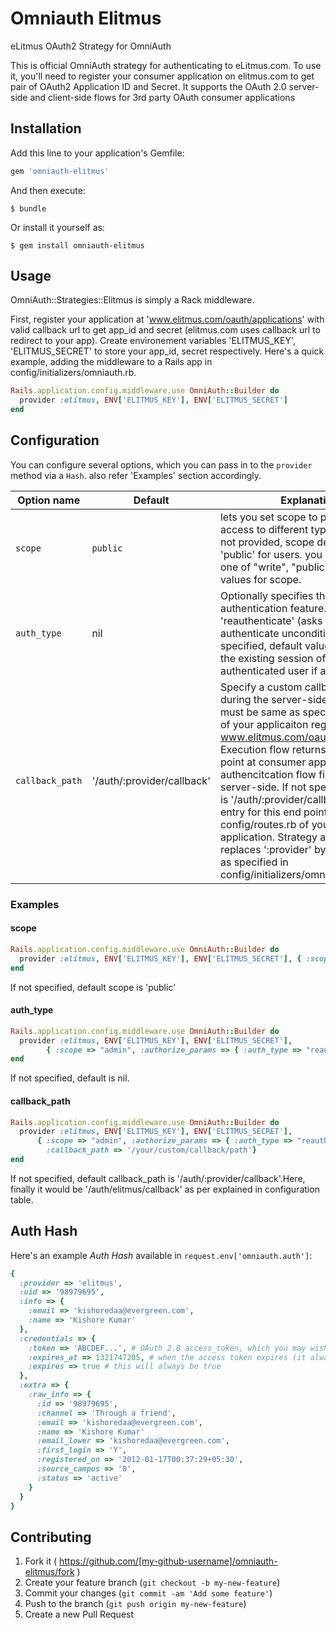# Omniauth Elitmus

eLitmus OAuth2 Strategy for OmniAuth

This is official OmniAuth strategy for authenticating to eLitmus.com. To use it, you'll need to register your consumer application on elitmus.com to get pair of OAuth2 Application ID and Secret.   It supports the OAuth 2.0 server-side and client-side flows for 3rd party OAuth consumer applications 

## Installation

Add this line to your application's Gemfile:

```ruby
gem 'omniauth-elitmus'
```

And then execute:

    $ bundle

Or install it yourself as:

    $ gem install omniauth-elitmus

## Usage

OmniAuth::Strategies::Elitmus is simply a Rack middleware.

 First, register your application at 'www.elitmus.com/oauth/applications' with valid callback url to get app_id and secret (elitmus.com uses callback url to redirect to your app). Create environement variables 'ELITMUS_KEY', 'ELITMUS_SECRET' to store your app_id, secret respectively. Here's a quick example, adding the middleware to a Rails app in config/initializers/omniauth.rb.


```ruby
Rails.application.config.middleware.use OmniAuth::Builder do
  provider :elitmus, ENV['ELITMUS_KEY'], ENV['ELITMUS_SECRET']
end
```

## Configuration

You can configure several options, which you can pass in to the `provider` method via a `Hash`. also refer 'Examples' section accordingly.

Option name | Default | Explanation
--- | --- | ---
`scope` | `public` | lets you set scope to provide granular access to different types of data. If not provided, scope defaults to 'public' for users. you can use any one of "write", "public" and "admin" values for scope.
`auth_type` | nil | Optionally specifies the requested authentication feature. Valid value is 'reauthenticate' (asks the user to re-authenticate unconditionally). If not specified, default value is nil. (reuses the existing session of last authenticated user if any).
`callback_path` | '/auth/:provider/callback' | Specify a custom callback URL used during the server-side flow. Note this must be same as specified at the time of your applicaiton registration at www.elitmus.com/oauth/applications. Execution flow returns back to this point at consumer application after authencitcation flow finishes at server-side. If not specified, default is '/auth/:provider/callback'. Make an entry for this end point in config/routes.rb of your consumer application. Strategy automatically replaces ':provider' by provider name as specified in config/initializers/omniauth.rb.

### Examples 

#### scope

```ruby
Rails.application.config.middleware.use OmniAuth::Builder do
  provider :elitmus, ENV['ELITMUS_KEY'], ENV['ELITMUS_SECRET'], { :scope => "admin" }
end
```
If not specified, default scope is 'public'

#### auth_type

```ruby
Rails.application.config.middleware.use OmniAuth::Builder do
  provider :elitmus, ENV['ELITMUS_KEY'], ENV['ELITMUS_SECRET'], 
  		{ :scope => "admin", :authorize_params => { :auth_type => "reauthenticate" }}
end
```
If not specified, default is nil.

#### callback_path

```ruby
Rails.application.config.middleware.use OmniAuth::Builder do
  provider :elitmus, ENV['ELITMUS_KEY'], ENV['ELITMUS_SECRET'], 
      { :scope => "admin", :authorize_params => { :auth_type => "reauthenticate" }, 
        :callback_path => '/your/custom/callback/path'}
end
```
If not specified, default callback_path is '/auth/:provider/callback'.Here, finally it would be '/auth/elitmus/callback' as per explained in configuration table.

## Auth Hash

Here's an example *Auth Hash* available in `request.env['omniauth.auth']`:

```ruby
{
  :provider => 'elitmus',
  :uid => '98979695',
  :info => {
    :email => 'kishoredaa@evergreen.com',
    :name => 'Kishore Kumar'
  },
  :credentials => {
    :token => 'ABCDEF...', # OAuth 2.0 access_token, which you may wish to store
    :expires_at => 1321747205, # when the access token expires (it always will)
    :expires => true # this will always be true
  },
  :extra => {
    :raw_info => {
      :id => '98979695',
      :channel => 'Through a friend',
      :email => 'kishoredaa@evergreen.com',
      :name => 'Kishore Kumar'
      :email_lower => 'kishoredaa@evergreen.com',
      :first_login => 'Y',
      :registered_on => '2012-01-17T00:37:29+05:30',
      :source_campus => '0',
      :status => 'active'
    }
  }
}
```


## Contributing

1. Fork it ( https://github.com/[my-github-username]/omniauth-elitmus/fork )
2. Create your feature branch (`git checkout -b my-new-feature`)
3. Commit your changes (`git commit -am 'Add some feature'`)
4. Push to the branch (`git push origin my-new-feature`)
5. Create a new Pull Request
